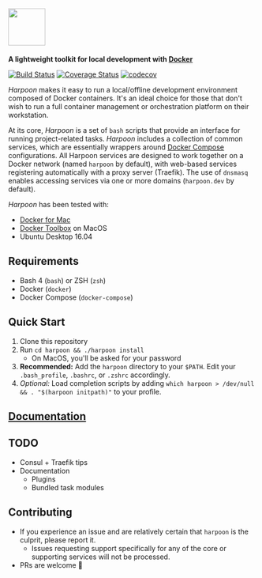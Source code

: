 # <a href='http://wheniwork.github.io/harpoon'><img src='https://cloud.githubusercontent.com/assets/202546/26421606/407b9eb8-408c-11e7-8fc4-9ed0c61afcc7.png' height='75'></a>


**A lightweight toolkit for local development with
[Docker](https://www.docker.com/)**

[![Build Status](https://travis-ci.org/wheniwork/harpoon.svg?branch=master)](https://travis-ci.org/wheniwork/harpoon)
[![Coverage Status](https://coveralls.io/repos/github/wheniwork/harpoon/badge.svg?branch=master)](https://coveralls.io/github/wheniwork/harpoon?branch=master)
[![codecov](https://codecov.io/gh/wheniwork/harpoon/branch/master/graph/badge.svg)](https://codecov.io/gh/wheniwork/harpoon)

_Harpoon_ makes it easy to run a local/offline development environment
composed of Docker containers. It's an ideal choice for those that don't
wish to run a full container management or orchestration platform on
their workstation.

At its core, _Harpoon_ is a set of `bash` scripts that provide an
interface for running project-related tasks. _Harpoon_ includes a
collection of common services, which are essentially wrappers around
[Docker Compose](https://docs.docker.com/compose/) configurations. All
Harpoon services are designed to work together on a Docker network
(named `harpoon` by default), with web-based services registering
automatically with a proxy server (Traefik). The use of `dnsmasq`
enables accessing services via one or more domains (`harpoon.dev` by
default).

_Harpoon_ has been tested with:
* [Docker for Mac](https://www.docker.com/docker-mac)
* [Docker Toolbox](https://www.docker.com/products/docker-toolbox) on
  MacOS
* Ubuntu Desktop 16.04

## Requirements

* Bash 4 (`bash`) or ZSH (`zsh`)
* Docker (`docker`)
* Docker Compose (`docker-compose`)

## Quick Start

1. Clone this repository
2. Run `cd harpoon && ./harpoon install`
   * On MacOS, you'll be asked for your password
3. **Recommended:** Add the `harpoon` directory to your `$PATH`. Edit
   your `.bash_profile`, `.bashrc`, or `.zshrc` accordingly.
4. _Optional:_ Load completion scripts by adding `which harpoon >
   /dev/null && . "$(harpoon initpath)"` to your profile.

## [Documentation](https://wheniwork.github.io/harpoon/)

## TODO

* Consul + Traefik tips
* Documentation
  * Plugins
  * Bundled task modules

## Contributing

* If you experience an issue and are relatively certain that `harpoon`
  is the culprit, please report it.
  * Issues requesting support specifically for any of the core or
    supporting services will not be processed.
* PRs are welcome 🙂
